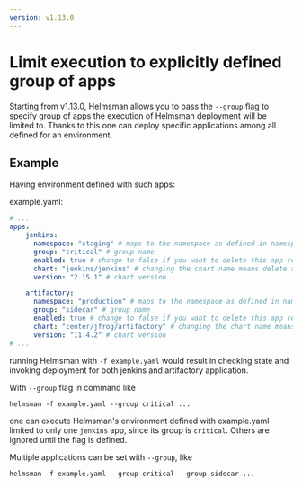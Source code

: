```yaml
---
version: v1.13.0
---
```


# Limit execution to explicitly defined group of apps

Starting from v1.13.0, Helmsman allows you to pass the `--group` flag to specify group of apps
the execution of Helmsman deployment will be limited to.
Thanks to this one can deploy specific applications among all defined for an environment.

## Example

Having environment defined with such apps:

example.yaml:

```yaml
# ...
apps:
    jenkins:
      namespace: "staging" # maps to the namespace as defined in namespaces above
      group: "critical" # group name
      enabled: true # change to false if you want to delete this app release empty: false:
      chart: "jenkins/jenkins" # changing the chart name means delete and recreate this chart
      version: "2.15.1" # chart version

    artifactory:
      namespace: "production" # maps to the namespace as defined in namespaces above
      group: "sidecar" # group name
      enabled: true # change to false if you want to delete this app release empty: false:
      chart: "center/jfrog/artifactory" # changing the chart name means delete and recreate this chart
      version: "11.4.2" # chart version
# ...
```

running Helmsman with `-f example.yaml` would result in checking state and invoking deployment for both jenkins and artifactory application.

With `--group` flag in command like

```shell
helmsman -f example.yaml --group critical ...
```

one can execute Helmsman's environment defined with example.yaml limited to only one `jenkins` app, since its group is `critical`.
Others are ignored until the flag is defined.

Multiple applications can be set with `--group`, like

```shell
helmsman -f example.yaml --group critical --group sidecar ...
```
